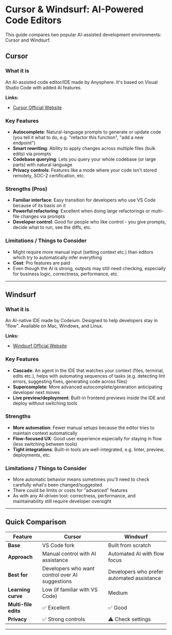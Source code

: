 # Cursor & Windsurf: AI-Powered Code Editors

This guide compares two popular AI-assisted development environments: Cursor and Windsurf.

## Cursor

### What it is

An AI-assisted code editor/IDE made by Anysphere. It's based on Visual Studio Code with added AI features.

**Links:**
- [Cursor Official Website](https://cursor.com/)


### Key Features

- **Autocomplete**: Natural-language prompts to generate or update code (you tell it what to do, e.g. "refactor this function", "add a new endpoint")
- **Smart rewriting**: Ability to apply changes across multiple files (bulk edits) via prompts
- **Codebase querying**: Lets you query your whole codebase (or large parts) with natural language
- **Privacy controls**: Features like a mode where your code isn't stored remotely, SOC-2 certification, etc.

### Strengths (Pros)

- **Familiar interface**: Easy transition for developers who use VS Code because of its basis on it
- **Powerful refactoring**: Excellent when doing large refactorings or multi-file changes via prompts
- **Developer control**: Good for people who like control - you give prompts, decide what to run, see the diffs, etc.

### Limitations / Things to Consider

- Might require more manual input (setting context etc.) than editors which try to automatically infer everything
- **Cost**: Pro features are paid
- Even though the AI is strong, outputs may still need checking, especially for business logic, correctness, performance, etc.

---

## Windsurf

### What it is

An AI-native IDE made by Codeium. Designed to help developers stay in "flow". Available on Mac, Windows, and Linux.

**Links:**
- [Windsurf Official Website](https://windsurf.com/)


### Key Features

- **Cascade**: An agent in the IDE that watches your context (files, terminal, edits etc.), helps with automating sequences of tasks (e.g. detecting lint errors, suggesting fixes, generating code across files)
- **Supercomplete**: More advanced autocomplete/generation anticipating developer next moves
- **Live preview/deployment**: Built-in frontend previews inside the IDE and deploy without switching tools

### Strengths

- **More automation**: Fewer manual setups because the editor tries to maintain context automatically
- **Flow-focused UX**: Good user experience especially for staying in flow (less switching between tools)
- **Tight integrations**: Built-in tools are well-integrated, e.g. linter, preview, deployments, etc.

### Limitations / Things to Consider

- More automatic behavior means sometimes you'll need to check carefully what's been changed/suggested
- There could be limits or costs for "advanced" features
- As with any AI-driven tool: correctness, performance, and maintainability still require developer oversight

---

## Quick Comparison

| Feature | Cursor | Windsurf |
|---------|--------|----------|
| **Base** | VS Code fork | Built from scratch |
| **Approach** | Manual control with AI assistance | Automated AI with flow focus |
| **Best for** | Developers who want control over AI suggestions | Developers who prefer automated assistance |
| **Learning curve** | Low (if familiar with VS Code) | Medium |
| **Multi-file edits** | ✅ Excellent | ✅ Good |
| **Privacy** | ✅ Strong controls | ⚠️ Check settings |

---
